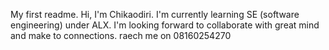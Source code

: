 My first readme.
Hi, I'm Chikaodiri.
I'm currently learning SE (software engineering) under ALX.
I'm looking forward to collaborate with great mind and make to connections.
raech me on 08160254270
